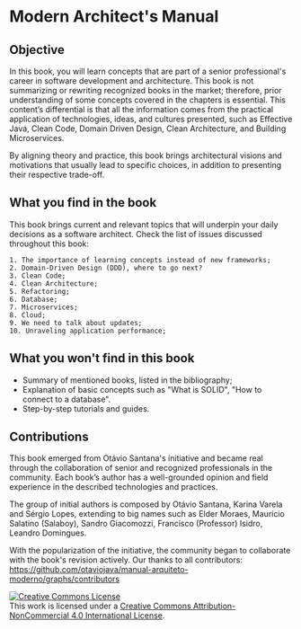 # Modern Architect's Manual

## Objective

In this book, you will learn concepts that are part of a senior professional's career in software development and architecture. This book is not summarizing or rewriting recognized books in the market; therefore, prior understanding of some concepts covered in the chapters is essential. This content’s differential is that all the information comes from the practical application of technologies, ideas, and cultures presented, such as Effective Java, Clean Code, Domain Driven Design, Clean Architecture, and Building Microservices.

By aligning theory and practice, this book brings architectural visions and motivations that usually lead to specific choices, in addition to presenting their respective trade-off.

## What you find in the book

This book brings current and relevant topics that will underpin your daily decisions as a software architect. Check the list of issues discussed throughout this book:

    1. The importance of learning concepts instead of new frameworks;
    2. Domain-Driven Design (DDD), where to go next?
    3. Clean Code;
    4. Clean Architecture;
    5. Refactoring;
    6. Database;
    7. Microservices;
    8. Cloud;
    9. We need to talk about updates;
    10. Unraveling application performance;

## What you won't find in this book

* Summary of mentioned books, listed in the bibliography;
* Explanation of basic concepts such as "What is SOLID", "How to connect to a database".
* Step-by-step tutorials and guides.


## Contributions

This book emerged from Otávio Santana's initiative and became real through the collaboration of senior and recognized professionals in the community. Each book’s author has a well-grounded opinion and field experience in the described technologies and practices.

The group of initial authors is composed by Otávio Santana, Karina Varela and Sérgio Lopes, extending to big names such as Elder Moraes, Maurício Salatino (Salaboy), Sandro Giacomozzi, Francisco (Professor) Isidro, Leandro Domingues.

With the popularization of the initiative, the community began to collaborate with the book's revision actively. Our thanks to all contributors: https://github.com/otaviojava/manual-arquiteto-moderno/graphs/contributors



<a rel="license" href="http://creativecommons.org/licenses/by-nc/4.0/"><img alt="Creative Commons License" style="border-width:0" src="https://i.creativecommons.org/l/by-nc/4.0/88x31.png" /></a><br />This work is licensed under a <a rel="license" href="http://creativecommons.org/licenses/by-nc/4.0/">Creative Commons Attribution-NonCommercial 4.0 International License</a>.

